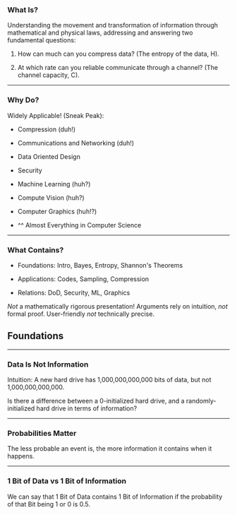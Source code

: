 ### What Is?

Understanding the movement and transformation of information through mathematical and physical laws, addressing and answering two fundamental questions:

  1. How can much can you compress data? (The entropy of the data, H).

  2. At which rate can you reliable communicate through a channel? (The channel capacity, C).

----

### Why Do?

Widely Applicable! (Sneak Peak):

  - Compression (duh!)

  - Communications and Networking (duh!)

  - Data Oriented Design

  - Security

  - Machine Learning (huh?)

  - Compute Vision (huh?)

  - Computer Graphics (huh!?)

  - ^^ Almost Everything in Computer Science

----

### What Contains?

  - Foundations: Intro, Bayes, Entropy, Shannon's Theorems

  - Applications: Codes, Sampling, Compression

  - Relations: DoD, Security, ML, Graphics

*Not* a mathematically rigorous presentation!
Arguments rely on intuition, *not* formal proof.
User-friendly *not* technically precise.



## Foundations

----

### Data Is Not Information

Intuition: A new hard drive has 1,000,000,000,000 bits of data, but not 1,000,000,000,000.

Is there a difference between a 0-initialized hard drive, and a randomly-initialized hard drive in terms of information?

----

### Probabilities Matter

The less probable an event is, the more information it contains when it happens.

----

### 1 Bit of Data vs 1 Bit of Information

We can say that 1 Bit of Data contains 1 Bit of Information if the probability of that Bit being 1 or 0 is 0.5.


